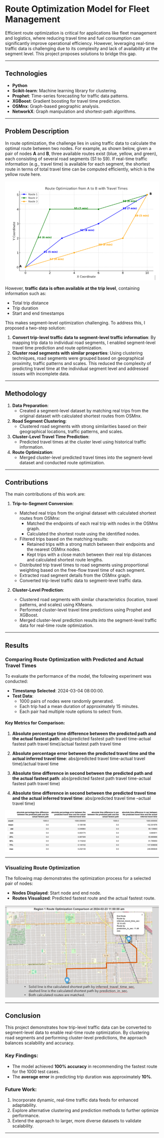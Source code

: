 # Route Optimization Model for Fleet Management

Efficient route optimization is critical for applications like fleet management and logistics, where reducing travel time and fuel consumption can significantly improve operational efficiency. However, leveraging real-time traffic data is challenging due to its complexity and lack of availability at the segment level. This project proposes solutions to bridge this gap.

---

## Technologies
- **Python**
- **Scikit-learn**: Machine learning library for clustering.
- **Prophet**: Time-series forecasting for traffic data patterns.
- **XGBoost**: Gradient boosting for travel time prediction.
- **OSMnx**: Graph-based geographic analysis.
- **NetworkX**: Graph manipulation and shortest-path algorithms.

---

## Problem Description

In route optimization, the challenge lies in using traffic data to calculate the optimal route between two nodes. For example, as shown below, given a pair of nodes **A** and **B**, three available routes exist (blue, yellow, and green), each consisting of several road segments (S1 to S9). If real-time traffic information (e.g., travel time) is available for each segment, the shortest route in terms of total travel time can be computed efficiently, which is the yellow route here.

![Route Optimization Problem Description](images/route_opt_des.png)

However, **traffic data is often available at the trip level**, containing information such as:
- Total trip distance
- Trip duration
- Start and end timestamps

This makes segment-level optimization challenging. To address this, I proposed a two-step solution:
1. **Convert trip-level traffic data to segment-level traffic information**: By mapping trip data to individual road segments, I enabled segment-level travel time prediction and route optimization.
2. **Cluster road segments with similar properties**: Using clustering techniques, road segments were grouped based on geographical proximity, traffic patterns and scales. This reduced the complexity of predicting travel time at the individual segment level and addressed issues with incomplete data.

---

## Methodology

1. **Data Preparation**:
   - Created a segment-level dataset by matching real trips from the original dataset with calculated shortest routes from OSMnx.
2. **Road Segment Clustering**:
   - Clustered road segments with strong similarities based on their geographical locations, traffic patterns, and scales.
3. **Cluster-Level Travel Time Prediction**:
   - Predicted travel times at the cluster level using historical traffic information.
4. **Route Optimization**:
   - Merged cluster-level predicted travel times into the segment-level dataset and conducted route optimization.

---

## Contributions

The main contributions of this work are:
1. **Trip-to-Segment Conversion**:
   - Matched real trips from the original dataset with calculated shortest routes from OSMnx:
     - Matched the endpoints of each real trip with nodes in the OSMnx graph.
     - Calculated the shortest route using the identified nodes.
   - Filtered trips based on the matching results:
     - Retained trips with a strong match between their endpoints and the nearest OSMnx nodes.
     - Kept trips with a close match between their real trip distances and calculated shortest route lengths.
   - Distributed trip travel times to road segments using proportional weighting based on the free-flow travel time of each segment.
   - Extracted road segment details from the OSMnx graph.
   - Converted trip-level traffic data to segment-level traffic data.
   
2. **Cluster-Level Prediction**:
   - Clustered road segments with similar characteristics (location, travel patterns, and scales) using KMeans.
   - Performed cluster-level travel time predictions using Prophet and XGBoost.
   - Merged cluster-level prediction results into the segment-level traffic data for real-time route optimization.

---

## Results

### Comparing Route Optimization with Predicted and Actual Travel Times
To evaluate the performance of the model, the following experiment was conducted:
- **Timestamp Selected**: 2024-03-04 08:00:00.
- **Test Data**: 
  - 1000 pairs of nodes were randomly generated.
  - Each trip had a mean duration of approximately 15 minutes.
  - Each pair had multiple route options to select from.

#### Key Metrics for Comparison:
1. **Absolute percentage time difference between the predicted path and the actual fastest path**:
   abs(predicted fastest path travel time-actual fastest path travel time)/actual fastest path travel time
   
2. **Absolute percentage error between the predicted travel time and the actual inferred travel time**:
   abs(predicted travel time-actual travel time)/actual travel time
3. **Absolute time difference in second between the predicted path and the actual fastest path**:
   abs(predicted fastest path travel time-actual fastest path travel time)

4. **Absolute time difference in second between the predicted travel time and the actual inferred travel time**:
   abs(predicted travel time –actual travel time)

![Route Optimization Results Comparison](images/route_opt_res.png)

---

### Visualizing Route Optimization
The following map demonstrates the optimization process for a selected pair of nodes:
- **Nodes Displayed**: Start node and end node.
- **Routes Visualized**: Predicted fastest route and the actual fastest route.

![Route Optimization Results on Map](images/route_opt_demo.png)

---

## Conclusion

This project demonstrates how trip-level traffic data can be converted to segment-level data to enable real-time route optimization. By clustering road segments and performing cluster-level predictions, the approach balances scalability and accuracy. 

### Key Findings:
- The model achieved **100% accuracy** in recommending the fastest route for the 1000 test cases.
- The **average error** in predicting trip duration was approximately **10%**.

### Future Work:
1. Incorporate dynamic, real-time traffic data feeds for enhanced adaptability.
2. Explore alternative clustering and prediction methods to further optimize performance.
3. Extend the approach to larger, more diverse datasets to validate scalability.

---





